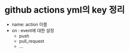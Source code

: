 # github actions yml의 key 정리

- name: action 이름
- on : event에 대한 설정
    - push
    - pull_request
    - ...
